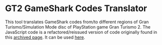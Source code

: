 # GT2 GameShark Codes Translator

This tool translates GameShark codes from/to different regions of Gran Turismo/Simulation Mode disc of PlayStation game Gran Turismo 2.
The JavaScript code is a refactored/reissued version of code originally found in this [archived page](https://web.archive.org/web/20021201185852/http://www.geocities.com/gt2toxs/gt/translator/gt2codetr.html).
It can be used [here](https://zyzalfors.github.io/GT2GSCodesTranslator).
